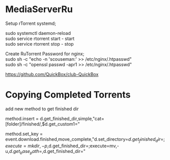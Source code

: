 # MediaServerRu

Setup rTorrent systemd;  

sudo systemctl daemon-reload  
sudo service rtorrent start       - start  
sudo service rtorrent stop        - stop  


Create RuTorrent Password for nginx;  
sudo sh -c "echo -n 'scouseman:' >> /etc/nginx/.htpasswd"  
sudo sh -c "openssl passwd -apr1 >> /etc/nginx/.htpasswd"  

  
https://github.com/QuickBox/club-QuickBox


# Copying Completed Torrents
add new method to get finished dir


method.insert = d.get_finished_dir,simple,"cat=[folder]/finished/,$d.get_custom1="

method.set_key = event.download.finished,move_complete,"d.set_directory=$d.get_finished_dir=;execute=mkdir,-p,$d.get_finished_dir=;execute=mv,-u,$d.get_base_path=,$d.get_finished_dir="
